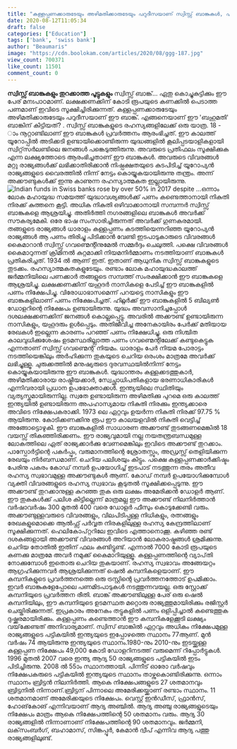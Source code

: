 ```yaml
---
title: "കള്ളപ്പണക്കാരുടേയും അഴിമതിക്കാരുടേയും പറുദീസയാണ് സ്വിസ്സ് ബാങ്കുകൾ, എങ്ങനെയാണ് ഈ 'ബഹുമതി' ബാങ്കിന് കിട്ടിയത്?"
date: 2020-08-12T11:05:34
draft: false
categories: ["Education"]
tags: ['bank', 'swiss bank']
author: "Beaumaris"
image: "https://cdn.boolokam.com/articles/2020/08/ggg-187.jpg"
view_count: 700371
like_count: 11501
comment_count: 0
---
```


**[](http://13.126.68.249/post-about-swiss-bank/285501/ggg-216)സ്വിസ്സ് ബാങ്കുകളും തുറക്കാത്ത പൂട്ടുകളും** സ്വിസ്സ് ബാങ്ക്... ഏതു കൊച്ചുകുട്ടിക്കും ഈ പേര് മനഃപാഠമാണ്. ലക്ഷക്കണക്കിന് കോടി രൂപയുടെ കണക്കിൽ പെടാത്ത പണമാണ് ഇവിടെ സൂക്ഷിച്ചിരിക്കുന്നത്. കള്ളപ്പണക്കാരുടേയും അഴിമതിക്കാരുടേയും പറുദീസയാണ് ഈ ബാങ്ക്. എങ്ങനെയാണ് ഈ 'ബഹുമതി' ബാങ്കിന് കിട്ടിയത്? . സ്വിസ്സ് ബാങ്കുകളുടെ രഹസ്യങ്ങളിലേക്ക് ഒരു യാത്ര. 18 - ാം നൂറ്റാണ്ടിലാണ് ഈ ബാങ്കുകൾ പ്രവർത്തനം ആരംഭിച്ചത്. ഈ കാലത്ത് യൂറോപ്പിൽ അടിക്കടി ഉണ്ടായിക്കൊണ്ടിരുന്ന യുദ്ധങ്ങളിൽ കൂലിപ്പടയാളികളായി സ്വിറ്റ്‌സർലണ്ടിലെ ജനങ്ങൾ പങ്കെടുത്തിരുന്നു. അവരുടെ പ്രതിഫലം സൂക്ഷിക്കുക എന്ന ലക്ഷ്യത്തോടെ ആരംഭിച്ചതാണ് ഈ ബാങ്കുകൾ. അവരുടെ വിവരങ്ങൾ മറ്റു രാജ്യങ്ങൾക്ക് ലഭിക്കാതിരിക്കാൻ നിഷ്പക്ഷതയുടെ കുടപിടിച്ച് യൂറോപ്യൻ രാജ്യങ്ങളുടെ വൈരത്തിൽ നിന്ന് നേട്ടം കൊയ്യുകയായിരുന്നു തന്ത്രം. അന്ന് അക്കൗണ്ടുകൾക്ക് ഇന്നു കാണുന്ന രഹസ്യാത്മകത ഇല്ലായിരുന്നു. ![Indian funds in Swiss banks rose by over 50% in 2017 despite ...](https://s01.sgp1.digitaloceanspaces.com/large/884537-xbvscnwcit-1530198594.jpg)ഒന്നാം ലോക മഹായുദ്ധ സമയത്ത് യുദ്ധാവശ്യങ്ങൾക്ക് പണം കണ്ടെത്താനായി നികുതി നിരക്ക് കുത്തനെ കൂട്ടി. അധിക നികുതി ഒഴിവാക്കാനായി സമ്പന്നർ സ്വിസ്സ് ബാങ്കുകളെ ആശ്രയിച്ചു. അതിർത്തി നഗരങ്ങളിലെ ബാങ്കുകൾ അവർക്ക് സൗകര്യമേകി. ഒരേ ഭാഷ സംസാരിച്ചിരുന്നത് അവർക്ക് ഗുണകരമായി. തങ്ങളുടെ രാജ്യങ്ങൾ ധാരാളം കള്ളപ്പണം കടത്തിയെന്നറിഞ്ഞ യൂറോപ്യൻ രാജ്യങ്ങൾ ആ പണം തിരിച്ചു പിടിക്കാൻ വേണ്ടി ഇടപാടുകാരുടെ വിവരങ്ങൾ കൈമാറാൻ സ്വിസ്സ് ഗവണ്മെന്റിനുമേൽ സമ്മർദ്ദം ചെലുത്തി. പക്ഷെ വിവരങ്ങൾ കൈമാറുന്നത് ക്രിമിനൽ കുറ്റമാക്കി നിയമനിർമ്മാണം നടത്തിയാണ് ബാങ്കുകൾ പ്രതികരിച്ചത്. 1934 ൽ ആണ് ഇത്. ഇതാണ് ആധുനിക സ്വിസ്സ് ബാങ്കുകളുടെ തുടക്കം. രഹസ്യാത്മകതകളുടേയും. രണ്ടാം ലോക മഹായുദ്ധകാലത്ത് ജർമ്മനിയിലെ പണക്കാർ തങ്ങളുടെ സമ്പത്ത് സംരക്ഷിക്കാൻ ഈ ബാങ്കുകളെ ആശ്രയിച്ചു. ലക്ഷക്കണക്കിന് യഹൂദർ നാസികളെ പേടിച്ച് ഈ ബാങ്കുകളിൽ പണം നിക്ഷേപിച്ചു. വിരോധാഭാസമെന്ന് പറയട്ടെ നാസികളും ഈ ബാങ്കുകളിലാണ് പണം നിക്ഷേപിച്ചത്. ഹിറ്റ്ലർക്ക് ഈ ബാങ്കുകളിൽ 5 ബില്യൺ ഡോളറിന്റെ നിക്ഷേപം ഉണ്ടായിരുന്നു. യുദ്ധം അവസാനിച്ചപ്പോൾ ദശലക്ഷക്കണക്കിന് ജനങ്ങൾ കൊല്ലപ്പെട്ടു. അവരിൽ അക്കൗണ്ട് ഉണ്ടായിരുന്ന നാസികളും, യഹൂദരും ഉൾപ്പെടും. അതിജീവിച്ച അനേകായിരം പേർക്ക് മതിയായ രേഖകൾ ഇല്ലെന്ന കാരണം പറഞ്ഞ് പണം നിക്ഷേധിച്ചു. ഒരു നിശ്ചിത കാലവുധിക്കുശേഷം ഉടമസ്ഥരില്ലാത്ത പണം ഗവണ്മെന്റിലേക്ക് കണ്ടുകെട്ടുക എന്നതാണ് സ്വിസ്സ് ഗവണ്മെന്റ് നിയമം. ധാരാളം പേർ നിയമ പോരാട്ടം നടത്തിയെങ്കിലും അർഹിക്കുന്ന തുകയുടെ ചെറിയ ഒരംശം മാത്രമേ അവർക്ക് ലഭിച്ചുള്ളൂ. ചുരുക്കത്തിൽ മനുഷ്യരുടെ ദുരവസ്ഥയിൽനിന്ന് നേട്ടം കൊയ്യുകയായിരുന്നു ഈ ബാങ്കുകൾ. യുദ്ധാന്തരം കള്ളക്കടത്തുകാർ, അഴിമതിക്കാരായ രാഷ്ട്രീയക്കാർ, സ്വേച്ഛാധിപതികളായ ഭരണാധികാരികൾ എന്നിവരായി പ്രധാന ഉപഭോക്താക്കൾ. ഇന്ത്യയിലെ സ്ഥിതിയും വ്യത്യസ്തമായിരുന്നില്ല. സ്വതേ ഉണ്ടായിരുന്ന അഴിമതിക്കു പുറമെ ഒരു കാലത്ത് ഇന്ത്യയിൽ ഉണ്ടായിരുന്ന അപഹാസ്യമായ നികുതി നിരക്കും ഇന്ത്യക്കാരെ അവിടെ നിക്ഷേപകരാക്കി. 1973 ലെ ഏറ്റവും ഉയർന്ന നികുതി നിരക്ക് 97.75 % ആയിരുന്നു. കോടിക്കണക്കിനു രൂപ ഈ കാലയളവിൽ നികുതി വെട്ടിച്ച് അങ്ങോട്ടൊഴുകി. ഈ ബാങ്കുകളിൽ സാധാരണ അക്കൗണ്ട് തുടങ്ങണമെങ്കിൽ 18 വയസ്സ് തികഞ്ഞിരിക്കണം. ഈ രാജ്യവുമായി നല്ല നയതന്ത്രബന്ധമുള്ള ലോകത്തിലെ ഏത് രാജ്യക്കാർക്കു വേണമെങ്കിലും ഇവിടെ അക്കൗണ്ട് തുറക്കാം. പാസ്പോർട്ടിന്റെ പകർപ്പും, വരുമാനത്തിന്റെ ശ്രോതസ്സും, അഡ്രസ്സ് തെളിയിക്കുന്ന രേഖയും നിർബന്ധമാണ്. ചെറിയ പലിശയും കിട്ടും. പക്ഷെ കള്ളപ്പണക്കാർക്കിഷ്ടം പേരിനു പകരം കോഡ് നമ്പർ ഉപയോഗിച്ച് ഇടപാട് നടത്തുന്ന തരം അതീവ രഹസ്യ സ്വഭാവമുള്ള അക്കൗണ്ടുകൾ ആണ്. കോഡ് നമ്പർ ഉപയോഗിക്കുമ്പോൾ വ്യക്തി വിവരങ്ങളുടെ രഹസ്യ സ്വഭാവം കൂടുതൽ സൂക്ഷിക്കപ്പെടുന്നു. ഈ അക്കൗണ്ട് തുറക്കാനുള്ള കുറഞ്ഞ തുക ഒരു ലക്ഷം അമേരിക്കൻ ഡോളർ ആണ്. ഈ തുകകൾക്ക് പലിശ കിട്ടില്ലെന്ന്‌ മാത്രമല്ല ഈ അക്കൗണ്ട് നിലനിർത്താൻ വർഷാവർഷം 300 മുതൽ 400 വരെ ഡോളർ ഫീസും കൊടുക്കേണ്ടി വരും. അക്കൗണ്ടുള്ളവരുടെ വിവരങ്ങളും, വിലപിടിപ്പുള്ള നിധികളും, രത്നങ്ങളും രേഖകളുമൊക്കെ ആൽഫ്സ് പർവ്വത നിരകളിലുള്ള രഹസ്യ കേന്ദ്രത്തിലാണ് സൂക്ഷിക്കുന്നത്. ഹെലികോപ്റ്ററിലേ ഇവിടെ എത്താനൊക്കൂ. കഴിഞ്ഞ രണ്ട് ദശകങ്ങളായി അക്കൗണ്ട് വിവരങ്ങൾ അറിയാൻ ലോകരാഷ്ട്രങ്ങൾ ശ്രമിക്കുന്നു. ചെറിയ തോതിൽ ഇതിന് ഫലം കണ്ടിട്ടുണ്ട്. എന്നാൽ 7000 കോടി രൂപയുടെ കണക്കു മാത്രമേ അവർ നമുക്ക് കൈമാറിയുള്ളൂ. കള്ളപ്പണത്തിന്റെ വ്യാപ്‌തി നോക്കുമ്പോൾ ഇതൊരു ചെറിയ തുകയാണ്. രഹസ്യ സ്വഭാവം അങ്ങേയറ്റം ആഗ്രഹിക്കുന്നവർ ആശ്രയിക്കുന്നത് ഷെൽ കമ്പനികളെയാണ്. ഈ കമ്പനികളുടെ പ്രവർത്തനത്തെ ഒരു ട്രസ്റ്റിന്റെ പ്രവർത്തനത്തോട് ഉപമിക്കാം. ഇവർ ബാങ്കുകളേപ്പോലെ പണമിടപാടുകൾ നടത്തുന്നവയല്ല. ഒരു സ്റ്റോക്ക് കമ്പനിയുടെ പ്രവർത്തന രീതി. ബാങ്ക് അക്കൗണ്ടിലുള്ള പേര് ഒരു ഷെൽ കമ്പനിയിലും, ഈ കമ്പനിയുടെ ഉടമസ്ഥത മറ്റൊരു രാജ്യത്തുമായിരിക്കും രജിസ്റ്റർ ചെയ്തിരിക്കുന്നത്. ഇപ്രകാരം അനേകം തട്ടുകളിൽ പണം ഒളിപ്പിച്ചാൽ കണ്ടെത്തുക ദുഷ്ക്കരമായിരിക്കും. കള്ളപ്പണം കണ്ടെത്താൻ ഈ കമ്പനികളേക്കൂടി ലക്ഷ്യം വയ്‌ക്കേണ്ടത് അനിവാര്യമാണ്. സ്വിസ് ബാങ്കില്‍ ഏറ്റവും അധികം നിക്ഷേപമുള്ള രാജ്യങ്ങളുടെ പട്ടികയില്‍ ഇന്ത്യയുടെ ഇപ്പോഴത്തെ സ്ഥാനം 77ആണ്. മുന്‍ വര്‍ഷം 74 ആയിരുന്നു ഇന്ത്യയുടെ സ്ഥാനം.1980-നും 2010-നും ഇടയ്ക്കുള്ള കള്ളപ്പണ നിക്ഷേപം 49,000 കോടി ഡോളറിനടത്ത് വരുമെന്ന് റിപ്പോർട്ടുകൾ. 1996 മുതല്‍ 2007 വരെ ഇന്ത്യ ആദ്യ 50 രാജ്യങ്ങളുടെ പട്ടികയില്‍ ഇടം പിടിച്ചിരുന്നു. 2008 ല്‍ 55ാം സ്ഥാനത്തായി. പിന്നീട് ഓരോ വര്‍ഷവും നിക്ഷേപകരുടെ പട്ടികയില്‍ ഇന്ത്യയുടെ സ്ഥാനം താഴ്ന്നുകൊണ്ടിരിക്കുന്നു. ഒന്നാം സ്ഥാനം ബ്രിട്ടന്‍ നിലനിര്‍ത്തി. ആകെ നിക്ഷേപങ്ങളുടെ 27 ശതമാനവും ബ്രിട്ടനില്‍ നിന്നാണ്.ബ്രിട്ടന് പിന്നാലെ അമേരിക്കയ്ക്കാണ് രണ്ടാം സ്ഥാനം. 11 ശതമാനമാണ് അമേരിക്കയുടെ നിക്ഷേപം. വെസ്റ്റ് ഇന്‍ഡീസ്, ഫ്രാന്‍സ്, ഹോങ്‌കോങ് എന്നിവയാണ് ആദ്യ അഞ്ചില്‍. ആദ്യ അഞ്ചു രാജ്യങ്ങളുടെയും നിക്ഷേപം മാത്രം ആകെ നിക്ഷേപത്തിന്റെ 50 ശതമാനം വരും. ആദ്യ 30 രാജ്യങ്ങളില്‍ നിന്നാണാണ് നിക്ഷേപത്തിന്റെ 90 ശതമാനവും. ജര്‍മ്മനി, ലക്‌സംബര്‍ഗ്, ബഹാമാസ്, സിങ്കപ്പൂര്‍, കേമാന്‍ ദ്വീപ് എന്നിവ ആദ്യ പത്തു രാജ്യങ്ങളിലുണ്ട്. 
